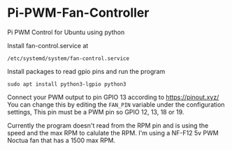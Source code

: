 # Pi-PWM-Fan-Controller
 Pi PWM Control for Ubuntu using python

Install fan-control.service at 
```
/etc/systemd/system/fan-control.service
```


Install packages to read gpio pins and run the program
```
sudo apt install python3-lgpio python3
```

Connect your PWM output to pin GPIO 13 according to https://pinout.xyz/ You can change this by editing the `FAN_PIN` variable under the configuration settings, This pin must be a PWM pin so GPIO 12, 13, 18 or 19. 

Currently the program doesn't read from the RPM pin and is using the speed and the max RPM to calulate the RPM. I'm using a NF-F12 5v PWM Noctua fan that has a 1500 max RPM.
